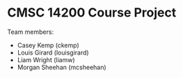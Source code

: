 # CMSC 14200 Course Project

Team members:
- Casey Kemp (ckemp)
- Louis Girard (louisgirard)
- Liam Wright (liamw)
- Morgan Sheehan (mcsheehan)
